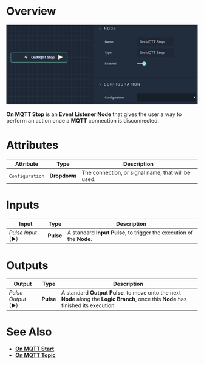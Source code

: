 # Overview

![The On MQTT Stop Node.](../../../../.gitbook/assets/onmqttstop.png)

**On MQTT Stop** is an **Event Listener Node** that gives the user a way to perform an action once a **MQTT** connection is disconnected.

# Attributes

|Attribute|Type|Description|
|---|---|---|
|`Configuration`|**Dropdown**|The connection, or signal name, that will be used.|

# Inputs

|Input|Type|Description|
|---|---|---|
|*Pulse Input* (►)|**Pulse**|A standard **Input Pulse**, to trigger the execution of the **Node**.|

# Outputs

|Output|Type|Description|
|---|---|---|
|*Pulse Output* (►)|**Pulse**|A standard **Output Pulse**, to move onto the next **Node** along the **Logic Branch**, once this **Node** has finished its execution.|

# See Also

* [**On MQTT Start**](onmqttstart.md)
* [**On MQTT Topic**](onmqtttopic.md)

